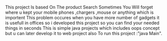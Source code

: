 This project Is based On  The product Search Sometimes You Will  forget where u kept your mobile phones ,chargers ,mouse or anything which is importent
This problem occures when you have more number of gadgets it is usefull in offices so i developed this project so you can find your needed things in seconds
This is simple java projects which includes oops concept but u can later develop it to web project also
To run this project :"java Main".

